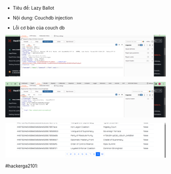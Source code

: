 - Tiêu đề: Lazy Ballot
- Nội dung: Couchdb injection 

- Lỗi cơ bản của couch db 

![Alt text](<../image/44.1.png>)

![Alt text](<../image/44.2.png>)

![Alt text](<../image/44.3.png>)

#hackerga2101: